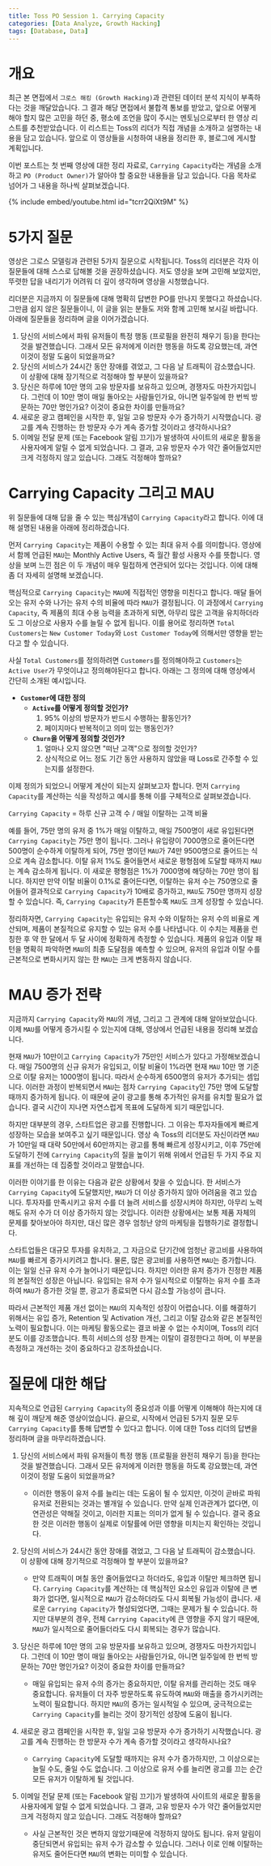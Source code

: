 ```yaml
---
title: Toss PO Session 1. Carrying Capacity
categories: [Data Analyze, Growth Hacking]
tags: [Database, Data]
---
```


# 개요

최근 본 면접에서 `그로스 해킹 (Growth Hacking)`과 관련된 데이터 분석 지식이 부족하다는 것을 깨달았습니다. 그 결과 해당 면접에서 불합격 통보를 받았고, 앞으로 어떻게 해야 할지 많은 고민을 하던 중, 평소에 조언을 많이 주시는 멘토님으로부터 한 영상 리스트를 추천받았습니다. 이 리스트는 Toss의 리더가 직접 개념을 소개하고 설명하는 내용을 담고 있습니다. 앞으로 이 영상들을 시청하여 내용을 정리한 후, 블로그에 게시할 계획입니다.

이번 포스트는 첫 번째 영상에 대한 정리 자료로, `Carrying Capacity`라는 개념을 소개하고 `PO (Product Owner)`가 알아야 할 중요한 내용들을 담고 있습니다. 다음 목차로 넘어가 그 내용을 하나씩 살펴보겠습니다.

{% include embed/youtube.html id="tcrr2QiXt9M" %}

# 5가지 질문

영상은 그로스 모델링과 관련된 5가지 질문으로 시작됩니다. Toss의 리더분은 각자 이 질문들에 대해 스스로 답해볼 것을 권장하셨습니다. 저도 영상을 보며 고민해 보았지만, 뚜렷한 답을 내리기가 어려워 더 깊이 생각하며 영상을 시청했습니다.

리더분은 지금까지 이 질문들에 대해 명확히 답변한 PO를 만나지 못했다고 하셨습니다. 그만큼 쉽지 않은 질문들이니, 이 글을 읽는 분들도 저와 함께 고민해 보시길 바랍니다. 아래에 질문들을 정리하며 글을 이어가겠습니다.

1. 당신의 서비스에서 파워 유저들이 특정 행동 (프로필을 완전히 채우기 등)을 한다는 것을 발견했습니다. 그래서 모든 유저에게 이러한 행동을 하도록 강요했는데, 과연 이것이 정말 도움이 되었을까요?
2. 당신의 서비스가 24시간 동안 장애를 겪었고, 그 다음 날 트래픽이 감소했습니다. 이 상황에 대해 장기적으로 걱정해야 할 부분이 있을까요?
3. 당신은 하루에 10만 명의 고유 방문자를 보유하고 있으며, 경쟁자도 마찬가지입니다. 그런데 이 10만 명이 매일 돌아오는 사람들인가요, 아니면 일주일에 한 번씩 방문하는 70만 명인가요? 이것이 중요한 차이를 만들까요?
4. 새로운 광고 캠페인을 시작한 후, 일일 고유 방문자 수가 증가하기 시작했습니다. 광고를 계속 진행하는 한 방문자 수가 계속 증가할 것이라고 생각하시나요?
5. 이메일 전달 문제 (또는 Facebook 알림 끄기)가 발생하여 사이트의 새로운 활동을 사용자에게 알릴 수 없게 되었습니다. 그 결과, 고유 방문자 수가 약간 줄어들었지만 크게 걱정하지 않고 있습니다. 그래도 걱정해야 할까요?

# Carrying Capacity 그리고 MAU

위 질문들에 대해 답을 줄 수 있는 핵심개념이 `Carrying Capacity`라고 합니다. 이에 대해 설명된 내용을 아래에 정리하겠습니다.

먼저 `Carrying Capacity`는 제품이 수용할 수 있는 최대 유저 수를 의미합니다. 영상에서 함께 언급된 `MAU`는 Monthly Active Users, 즉 월간 활성 사용자 수를 뜻합니다. 영상을 보며 느낀 점은 이 두 개념이 매우 밀접하게 연관되어 있다는 것입니다. 이에 대해 좀 더 자세히 설명해 보겠습니다.

핵심적으로 `Carrying Capacity`는 `MAU`에 직접적인 영향을 미친다고 합니다. 매달 들어오는 유저 수와 나가는 유저 수의 비율에 따라 `MAU`가 결정됩니다. 이 과정에서 `Carrying Capacity`, 즉 제품의 최대 수용 능력을 초과하게 되면, 아무리 많은 고객을 유치하더라도 그 이상으로 사용자 수를 늘릴 수 없게 됩니다. 이를 용어로 정리하면 `Total Customers`는 `New Customer Today`와 `Lost Customer Today`에 의해서만 영향을 받는다고 할 수 있습니다.

사실 `Total Customers`를 정의하려면 `Customers`를 정의해야하고 `Customers`는 `Active User`가 무엇이냐고 정의해야된다고 합니다. 아래는 그 정의에 대해 영상에서 간단히 소개된 예시입니다.

- **`Customer`에 대한 정의**
    - **`Active`를 어떻게 정의할 것인가?**
        1. 95% 이상의 방문자가 반드시 수행하는 활동인가?
        2. 페이지마다 반복적이고 의미 있는 행동인가?
    - **`Churn`을 어떻게 정의할 것인가?**
        1. 얼마나 오지 않으면 "떠난 고객"으로 정의할 것인가?
        2. 상식적으로 어느 정도 기간 동안 사용하지 않았을 때 Loss로 간주할 수 있는지를 설정한다.

이제 정의가 되었으니 어떻게 계산이 되는지 살펴보고자 합니다. 먼저 `Carrying Capacity`를 계산하는 식을 작성하고 예시를 통해 이를 구체적으로 살펴보겠습니다.

`Carrying Capacity` = 하루 신규 고객 수 / 매일 이탈하는 고객 비율

예를 들어, 75만 명의 유저 중 1%가 매일 이탈하고, 매일 7500명이 새로 유입된다면 `Carrying Capacity`는 75만 명이 됩니다. 그러나 유입량이 7000명으로 줄어든다면 500명이 순수하게 이탈하게 되어, 75만 명이던 `MAU`가 74만 9500명으로 줄어드는 식으로 계속 감소합니다. 이탈 유저 1%도 줄어들면서 새로운 평형점에 도달할 때까지 `MAU`는 계속 감소하게 됩니다. 이 새로운 평형점은 1%가 7000명에 해당하는 70만 명이 됩니다. 하지만 만약 이탈 비율이 0.1%로 줄어든다면, 이탈하는 유저 수는 750명으로 줄어들어 결과적으로 `Carrying Capacity`가 10배로 증가하고, `MAU`도 750만 명까지 성장할 수 있습니다. 즉, `Carrying Capacity`가 튼튼할수록 `MAU`도 크게 성장할 수 있습니다.

정리하자면, `Carrying Capacity`는 유입되는 유저 수와 이탈하는 유저 수의 비율로 계산되며, 제품이 본질적으로 유지할 수 있는 유저 수를 나타냅니다. 이 수치는 제품을 런칭한 후 약 한 달에서 두 달 사이에 정확하게 측정할 수 있습니다. 제품의 유입과 이탈 패턴을 명확히 파악하면 `MAU`의 최종 도달점을 예측할 수 있으며, 유저의 유입과 이탈 수를 근본적으로 변화시키지 않는 한 `MAU`는 크게 변동하지 않습니다.

# MAU 증가 전략

지금까지 `Carrying Capacity`와 `MAU`의 개념, 그리고 그 관계에 대해 알아보았습니다. 이제 `MAU`를 어떻게 증가시킬 수 있는지에 대해, 영상에서 언급된 내용을 정리해 보겠습니다.

현재 `MAU`가 10만이고 `Carrying Capacity`가 75만인 서비스가 있다고 가정해보겠습니다. 매일 7500명의 신규 유저가 유입되고, 이탈 비율이 1%라면 현재 `MAU` 10만 명 기준으로 이탈 유저는 1000명이 됩니다. 따라서 순수하게 6500명의 유저가 추가되는 셈입니다. 이러한 과정이 반복되면서 `MAU`는 점차 `Carrying Capacity`인 75만 명에 도달할 때까지 증가하게 됩니다. 이 때문에 굳이 광고를 통해 추가적인 유저를 유치할 필요가 없습니다. 결국 시간이 지나면 자연스럽게 목표에 도달하게 되기 때문입니다.

하지만 대부분의 경우, 스타트업은 광고를 진행합니다. 그 이유는 투자자들에게 빠르게 성장하는 모습을 보여주고 싶기 때문입니다. 영상 속 Toss의 리더분도 자신이라면 `MAU`가 10만일 때 대략 50만에서 60만까지는 광고를 통해 빠르게 성장시키고, 이후 75만에 도달하기 전에 `Carrying Capacity`의 질을 높이기 위해 위에서 언급된 두 가지 주요 지표를 개선하는 데 집중할 것이라고 말했습니다.

이러한 이야기를 한 이유는 다음과 같은 상황에서 찾을 수 있습니다. 한 서비스가 `Carrying Capacity`에 도달했지만, `MAU`가 더 이상 증가하지 않아 어려움을 겪고 있습니다. 투자자를 만족시키고 유저 수를 더 늘려 서비스를 성장시켜야 하지만, 아무리 노력해도 유저 수가 더 이상 증가하지 않는 것입니다. 이러한 상황에서는 보통 제품 자체의 문제를 찾아보아야 하지만, 대신 많은 경우 엄청난 양의 마케팅을 집행하기로 결정합니다.

스타트업들은 대규모 투자를 유치하고, 그 자금으로 단기간에 엄청난 광고비를 사용하여 `MAU`를 빠르게 증가시키려고 합니다. 물론, 많은 광고비를 사용하면 `MAU`는 증가합니다. 이는 일일 신규 유저 수가 늘어나기 때문입니다. 하지만 이러한 유저 증가가 진정한 제품의 본질적인 성장은 아닙니다. 유입되는 유저 수가 일시적으로 이탈하는 유저 수를 초과하여 `MAU`가 증가한 것일 뿐, 광고가 종료되면 다시 감소할 가능성이 큽니다.

따라서 근본적인 제품 개선 없이는 `MAU`의 지속적인 성장이 어렵습니다. 이를 해결하기 위해서는 유입 증가, Retention 및 Activation 개선, 그리고 이탈 감소와 같은 본질적인 노력이 필요합니다. 이는 마케팅 활동으로는 결코 바꿀 수 없는 수치이며, Toss의 리더분도 이를 강조했습니다. 특히 서비스의 성장 한계는 이탈이 결정한다고 하며, 이 부분을 측정하고 개선하는 것이 중요하다고 강조하셨습니다.

# 질문에 대한 해답

지속적으로 언급된 `Carrying Capacity`의 중요성과 이를 어떻게 이해해야 하는지에 대해 깊이 깨닫게 해준 영상이었습니다. 끝으로, 시작에서 언급된 5가지 질문 모두 `Carrying Capacity`를 통해 답변할 수 있다고 합니다. 이에 대한 Toss 리더의 답변을 정리하며 글을 마무리하겠습니다.

1. 당신의 서비스에서 파워 유저들이 특정 행동 (프로필을 완전히 채우기 등)을 한다는 것을 발견했습니다. 그래서 모든 유저에게 이러한 행동을 하도록 강요했는데, 과연 이것이 정말 도움이 되었을까요?
    - 이러한 행동이 유저 수를 늘리는 데는 도움이 될 수 있지만, 이것이 곧바로 파워 유저로 전환되는 것과는 별개일 수 있습니다. 만약 실제 인과관계가 없다면, 이 연관성은 약해질 것이고, 이러한 지표는 의미가 없게 될 수 있습니다. 결국 중요한 것은 이러한 행동이 실제로 이탈률에 어떤 영향을 미치는지 확인하는 것입니다.

2. 당신의 서비스가 24시간 동안 장애를 겪었고, 그 다음 날 트래픽이 감소했습니다. 이 상황에 대해 장기적으로 걱정해야 할 부분이 있을까요?
    - 만약 트래픽이 며칠 동안 줄어들었다고 하더라도, 유입과 이탈만 체크하면 됩니다. `Carrying Capacity`를 계산하는 데 핵심적인 요소인 유입과 이탈에 큰 변화가 없다면, 일시적으로 `MAU`가 감소하더라도 다시 회복될 가능성이 큽니다. 새로운 `Carrying Capacity`가 형성되었다면, 그때는 문제가 될 수 있습니다. 하지만 대부분의 경우, 전체 `Carrying Capacity`에 큰 영향을 주지 않기 때문에, `MAU`가 일시적으로 줄어들더라도 다시 회복되는 경우가 많습니다.

3. 당신은 하루에 10만 명의 고유 방문자를 보유하고 있으며, 경쟁자도 마찬가지입니다. 그런데 이 10만 명이 매일 돌아오는 사람들인가요, 아니면 일주일에 한 번씩 방문하는 70만 명인가요? 이것이 중요한 차이를 만들까요?
    - 매일 유입되는 유저 수의 증가는 중요하지만, 이탈 유저를 관리하는 것도 매우 중요합니다. 유저들이 더 자주 방문하도록 유도하여 `MAU`와 매출을 증가시키려는 노력이 필요합니다. 하지만 `MAU`의 증가는 일시적일 수 있으며, 궁극적으로는 `Carrying Capacity`를 늘리는 것이 장기적인 성장에 도움이 됩니다.

4. 새로운 광고 캠페인을 시작한 후, 일일 고유 방문자 수가 증가하기 시작했습니다. 광고를 계속 진행하는 한 방문자 수가 계속 증가할 것이라고 생각하시나요?
    - `Carrying Capacity`에 도달할 때까지는 유저 수가 증가하지만, 그 이상으로는 늘릴 수도, 줄일 수도 없습니다. 그 이상으로 유저 수를 늘리면 광고를 끄는 순간 모든 유저가 이탈하게 될 것입니다.

5. 이메일 전달 문제 (또는 Facebook 알림 끄기)가 발생하여 사이트의 새로운 활동을 사용자에게 알릴 수 없게 되었습니다. 그 결과, 고유 방문자 수가 약간 줄어들었지만 크게 걱정하지 않고 있습니다. 그래도 걱정해야 할까요?
    - 사실 근본적인 것은 변하지 않았기때문에 걱정하지 않아도 됩니다. 유저 알림이 중단되면서 유입되는 유저 수가 감소할 수 있습니다. 그러나 이로 인해 이탈하는 유저도 줄어든다면 `MAU`의 변화는 미미할 수 있습니다.

